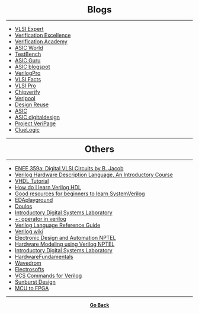 <p align="center">
  <b>
  <font size="+2">Blogs</font>
  </b>
</p>

---

  - [VLSI Expert](http://www.vlsi-expert.com/)
  - [Verification Excellence](http://verificationexcellence.in/)
  - [Verification Academy](https://verificationacademy.com/)
  - [ASIC World](http://www.asic-world.com)  
  - [TestBench](http://www.testbench.in/)  
  - [ASIC Guru](http://www.asicguru.com/)  
  - [ASIC blogspot](http://asic-soc.blogspot.in/)  
  - [VerilogPro](http://www.verilogpro.com/)  
  - [VLSI Facts](http://www.vlsifacts.com/)  
  - [VLSI Pro](http://vlsi.pro/)  
  - [Chipverify](http://www.chipverify.com/)  
  - [Veripool](https://www.veripool.org/)  
  - [Design Reuse](https://www.design-reuse.com/)  
  - [ASIC](http://asic.co.in/)  
  - [ASIC digitaldesign](https://asicdigitaldesign.wordpress.com/)  
  - [Project VeriPage](http://www.project-veripage.com/index.php)  
  - [ClueLogic](http://cluelogic.com/)

---

<p align="center">
  <b>
  <font size="+2">Others</font>
  </b>
</p>

---

  - [ENEE 359a: Digital VLSI Circuits by B. Jacob](http://www.ece.umd.edu/class/enee359a/)
  - [Verilog Hardware Description Language, An Introductory Course](http://vol.verilog.com/VOL/main.htm)  
  - [VHDL Tutorial](http://esd.cs.ucr.edu/labs/tutorial/)  
  - [How do I learn Verilog HDL](https://www.quora.com/How-do-I-learn-Verilog-HDL?redirected_qid=6272338)  
  - [Good resources for beginners to learn SystemVerilog](https://www.quora.com/What-are-some-good-resources-for-beginners-to-learn-SystemVerilog)  
  - [EDAplayground](https://www.edaplayground.com/)  
  - [Doulos](https://www.doulos.com/)  
  - [Introductory Digital Systems Laboratory](http://web.mit.edu/6.111/www/f2007/)  
  - [+: operator in verilog](https://electronics.stackexchange.com/questions/74277/what-is-this-operator-called-as-in-verilog)  
  - [Verilog Language Reference Guide](http://verilog.renerta.com/)
  - [Verilog wiki](https://en.wikipedia.org/wiki/Verilog)  
  - [Electronic Design and Automation NPTEL](http://nptel.ac.in/courses/106105083/)  
  - [Hardware Modeling using Verilog NPTEL](http://nptel.ac.in/courses/106105165/)  
  - [Introductory Digital Systems Laboratory](http://web.mit.edu/6.111/www/s2004/)  
  - [HardwareFundamentals](http://people.cs.georgetown.edu/~squier/Teaching/HardwareFundamentals/LC3-trunk/docs/verilog/)  
  - [Wavedrom](https://wavedrom.com/tutorial.html)  
  - [Electrosofts](http://electrosofts.com/)  
  - [VCS Commands for Verilog](https://binarypirates.wordpress.com/2013/01/26/vcs-commands-for-verilog/)  
  - [Sunburst Design](http://www.sunburst-design.com/)  
  - [MCU to FPGA](https://ikalogic.com/pages/from-mcu-to-fpga-sharing-my-best-tips-and-tricks)  

---

<p align="center">
  <b>
  <a href="https://gs1293.github.io/resource.html"> <font size="-1">Go Back</font></a>
  </b>
</p>

